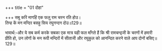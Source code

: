 +++
title = "01 दोहा"

+++
सबु करि मागहिं एक फलु राम चरन रति होउ।  
तिन्ह कें मन मन्दिर बसहु सिय रघुनन्दन दोउ॥129॥  

भावार्थ:-और ये सब कर्म करके सबका एक मात्र यही फल माँगते हैं कि श्री रामचन्द्रजी के चरणों में हमारी प्रीति हो, उन लोगों के मन रूपी मन्दिरों में सीताजी और रघुकुल को आनन्दित करने वाले आप दोनों बसिए॥129॥  



